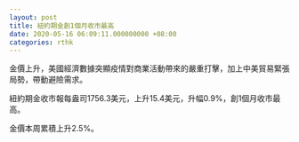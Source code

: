 ```yaml
---
layout: post
title: 紐約期金創1個月收市最高
date: 2020-05-16 06:09:11.000000000 +08:00
categories: rthk
---
```


金價上升，美國經濟數據突顯疫情對商業活動帶來的嚴重打擊，加上中美貿易緊張局勢，帶動避險需求。

紐約期金收市報每盎司1756.3美元，上升15.4美元，升幅0.9%，創1個月收市最高。

金價本周累積上升2.5%。
